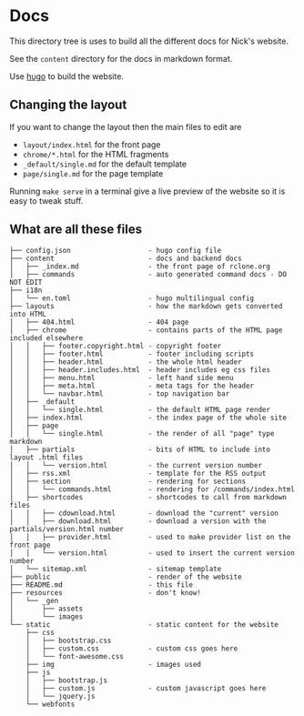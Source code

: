 # Docs

This directory tree is uses to build all the different docs for
Nick's website.

See the `content` directory for the docs in markdown format.

Use [hugo](https://github.com/spf13/hugo) to build the website.

## Changing the layout

If you want to change the layout then the main files to edit are

- `layout/index.html` for the front page
- `chrome/*.html` for the HTML fragments
- `_default/single.md` for the default template
- `page/single.md` for the page template

Running `make serve` in a terminal give a live preview of the website
so it is easy to tweak stuff.

## What are all these files

```
├── config.json                   - hugo config file
├── content                       - docs and backend docs
│   ├── _index.md                 - the front page of rclone.org
│   ├── commands                  - auto generated command docs - DO NOT EDIT
├── i18n
│   └── en.toml                   - hugo multilingual config
├── layouts                       - how the markdown gets converted into HTML
│   ├── 404.html                  - 404 page
│   ├── chrome                    - contains parts of the HTML page included elsewhere
│   │   ├── footer.copyright.html - copyright footer
│   │   ├── footer.html           - footer including scripts
│   │   ├── header.html           - the whole html header
│   │   ├── header.includes.html  - header includes eg css files
│   │   ├── menu.html             - left hand side menu
│   │   ├── meta.html             - meta tags for the header
│   │   └── navbar.html           - top navigation bar
│   ├── _default
│   │   └── single.html           - the default HTML page render
│   ├── index.html                - the index page of the whole site
│   ├── page
│   │   └── single.html           - the render of all "page" type markdown
│   ├── partials                  - bits of HTML to include into layout .html files
│   │   └── version.html          - the current version number
│   ├── rss.xml                   - template for the RSS output
│   ├── section                   - rendering for sections
│   │   └── commands.html         - rendering for /commands/index.html
│   ├── shortcodes                - shortcodes to call from markdown files
│   │   ├── cdownload.html        - download the "current" version
│   │   ├── download.html         - download a version with the partials/version.html number
│   │   ├── provider.html         - used to make provider list on the front page
│   │   └── version.html          - used to insert the current version number
│   └── sitemap.xml               - sitemap template
├── public                        - render of the website
├── README.md                     - this file
├── resources                     - don't know!
│   └── _gen
│       ├── assets
│       └── images
└── static                        - static content for the website
    ├── css
    │   ├── bootstrap.css
    │   ├── custom.css            - custom css goes here
    │   └── font-awesome.css
    ├── img                       - images used
    ├── js
    │   ├── bootstrap.js
    │   ├── custom.js             - custom javascript goes here
    │   └── jquery.js
    └── webfonts
```
